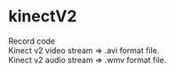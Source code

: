 # kinectV2
Record code<br>
Kinect v2 video stream => .avi format file.<br>
Kinect v2 audio stream => .wmv format file.<br>

